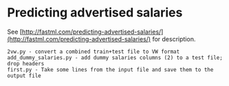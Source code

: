 Predicting advertised salaries
==============================

See [http://fastml.com/predicting-advertised-salaries/](http://fastml.com/predicting-advertised-salaries/) for description.

	2vw.py - convert a combined train+test file to VW format
	add_dummy_salaries.py - add dummy salaries columns (2) to a test file; drop headers
	first.py - Take some lines from the input file and save them to the output file